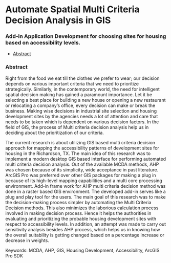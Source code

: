 # Automate Spatial Multi Criteria Decision Analysis in GIS
### Add-in Application Development for choosing sites for housing based on accessibility levels.

- [Abstract](#abstract)

### Abstract
Right from the food we eat till the clothes we prefer to wear; our decision depends on various important criteria that we need to prioritize strategically.  Similarly, in the contemporary world, the need for intelligent spatial decision making has gained a paramount importance. Let it be selecting a best place for building a new house or opening a new restaurant or relocating a company’s office, every decision can make or break the business. Making wise decisions in industrial site selection and housing development sites by the agencies needs a lot of attention and care that needs to be taken which is dependent on various decision factors. In the field of GIS, the process of Multi criteria decision analysis help us in deciding about the prioritization of our criteria. 

The current research is about utilizing GIS based multi criteria decision approach for mapping the accessibility patterns of development sites for housing in the Richardson, TX. The main idea of this research was to implement a modern desktop GIS based interface for performing automated multi criteria decision analysis.  Out of the available MCDA methods, AHP was chosen because of its simplicity, wide acceptance in past literature. ArcGIS Pro was preferred over other GIS packages for making a plug in because of its high-level mapping capabilities and a multi core processing environment. Add-in frame work for AHP multi criteria decision method was done in a raster based GIS environment. The developed add-in serves like a plug and play tool for the users. The main goal of this research was to make the decision-making process simpler by automating the Multi Criteria Decision methods. This also minimizes the laborious calculation process involved in making decision process. Hence it helps the authorities in evaluating and prioritizing the probable housing development sites with respect to accessibility levels. In addition, an attempt was made to carry out sensitivity analysis besides AHP process, which helps us in knowing how the overall suitability is getting changed based on a percentage increase or decrease in weights.


Keywords: MCDA, AHP, GIS, Housing Development, Accessibility, ArcGIS Pro SDK

